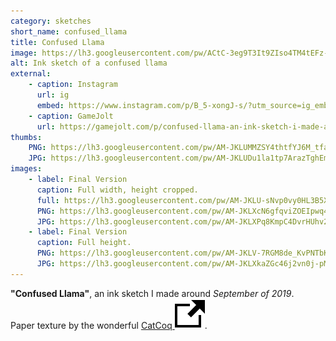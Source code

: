 ```yaml
---
category: sketches
short_name: confused_llama
title: Confused Llama
image: https://lh3.googleusercontent.com/pw/ACtC-3eg9T3It9ZIso4TM4tEFz-ZoKIAM1BqAlDkmChS9dNMs-n9g47fyovD-beElrRDgLtQ0hSPhrnVpPkIovmEw45q-XY2g9M0_TXH9YOsvKj26yJWTUl0fPYRV-nUWwGfQ0BliyiMTzj8hY5WJYeVaa5-=w1200-h630-no?authuser=0
alt: Ink sketch of a confused llama
external:
    - caption: Instagram
      url: ig
      embed: https://www.instagram.com/p/B_5-xongJ-s/?utm_source=ig_embed&amp;utm_campaign=loading
    - caption: GameJolt
      url: https://gamejolt.com/p/confused-llama-an-ink-sketch-i-made-around-september-of-zac9dqwp
thumbs:
    PNG: https://lh3.googleusercontent.com/pw/AM-JKLUMMZSY4thtfYJ6M_tfa7CzD2bKipqM2RZXI7LGSb6d8a4L2Ry6uR3B9p0vYsuX93VkWbKQxB6WX6EJpABbJpYFIgTU5WrkDdNktN1rRVau2-vwACsOZKkeG3jqOw8Na-QKWBhqF_9PcPrXLkDloPT-
    JPG: https://lh3.googleusercontent.com/pw/AM-JKLUDu1la1tp7ArazTghEmVZdwQu0BGNs3llmUrm-QJnukkarliPcday_ECV_oXonyk1_lqwAj4bTvk7GpTYhtF2ckFVQIRPmSqJlpFqAmKwf1ITL4kdZjEKpqpPTBOoRqSDS9EC89xQaaqjHPvSwscTf
images:
    - label: Final Version
      caption: Full width, height cropped.
      full: https://lh3.googleusercontent.com/pw/AM-JKLU-sNvp0vy0HL3B5XiBwYsL9Nju_VUMDJdsH_b7So2TEX7cEFOpkQomNvHy7V2iqnt2I-rEbqtlPqf52Sql0ZRGtHHizdYu5I097W7BWvgHyklEAKnkhRpUPNvBFwHRWp-aIvwxmrPzZCnN4RUzdLIF=w849-h1312-no?authuser=0
      PNG: https://lh3.googleusercontent.com/pw/AM-JKLXcN6gfqviZOEIpwq4W4z7H5OsbybCaIXp5Ng8SXjhuLQ2cdHEKMZrOxFgjMyVsJ_FLmoEZo0mU89K5O7i17J2UqhgZkd4U-1pM3TKGG6Xy6g-5d1ef2MWQetOdGyO3lzvag-78xMUiufjkgQevvNdk
      JPG: https://lh3.googleusercontent.com/pw/AM-JKLXPq8KmpC4DvrHUhv2njHHFh0QX9M7i1Jv9Yu5-aADEP9La1gcewXVPIvJm7ivqvx0Ij0tprPbp6Y30UoibrzH5CxHxQyk85QyOqfJkipvZ1-1VSuxHy8N75d0cpxcX6glf68ed24pBEKhafPEoBZ6u
    - label: Final Version
      caption: Full height.
      PNG: https://lh3.googleusercontent.com/pw/AM-JKLV-7RGM8de_KvPNTbKIyaOXjrH4gnlWrDYEjCHGEpH-o2eIGrpeyXAri0GLEVIlC0jrzZMIrP9xXUJHepNliB20cu-jKwbKmRkreoeUkM-urgMJtHSDzmROuiiThSzfGG8C0e-OagSbeMzJ579njO_k
      JPG: https://lh3.googleusercontent.com/pw/AM-JKLXkaZGc46j2vn0j-pM_91s-KjQFX3L6OWZZ0eIUar6ydEVe_2cDoysDrpPLmfZ5sLy_TMjR4kMJ92ZkzsdMLEWsWhdBkH4CD77viC4FqDmqW8JnEoC_d6BHzlOiACBvhgEeJNERky0iXMoq-nLhs7H5
---
```


**"Confused Llama"**, an ink sketch I made around *September of 2019*.  
Paper texture by the wonderful [CatCoq <img src="/assets/images/icons/external.svg" alt="External Link" class="external-icon">](https://www.instagram.com/catcoq/).
